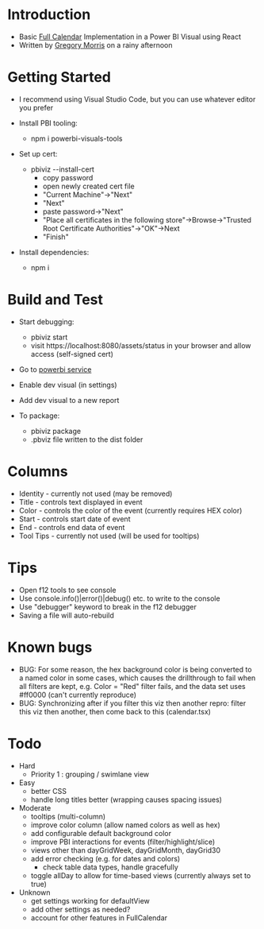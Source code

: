 # Introduction 
* Basic [Full Calendar](https://fullcalendar.io/) Implementation in a Power BI Visual using React
* Written by [Gregory Morris](mailto:gmorris@microsoft.com) on a rainy afternoon

# Getting Started
* I recommend using Visual Studio Code, but you can use whatever editor you prefer
* Install PBI tooling:
    * npm i powerbi-visuals-tools

* Set up cert: 
    * pbiviz --install-cert
        * copy password
        * open newly created cert file
        * "Current Machine"->"Next"
        * "Next"
        * paste password->"Next"
        * "Place all certificates in the following store"->Browse->"Trusted Root Certificate Authorities"->"OK"->Next
        * "Finish"

* Install dependencies:
    * npm i

# Build and Test
* Start debugging:
    * pbiviz start
    * visit https://localhost:8080/assets/status in your browser and allow access (self-signed cert)

* Go to [powerbi service](https://www.powerbi.com)
* Enable dev visual (in settings)
* Add dev visual to a new report

* To package:
    * pbiviz package
    * .pbviz file written to the dist folder

# Columns
* Identity - currently not used (may be removed)
* Title - controls text displayed in event
* Color - controls the color of the event (currently requires HEX color)
* Start - controls start date of event
* End - controls end data of event
* Tool Tips - currently not used (will be used for tooltips)

# Tips
* Open f12 tools to see console
* Use console.info()|error()|debug() etc. to write to the console
* Use "debugger" keyword to break in the f12 debugger
* Saving a file will auto-rebuild

# Known bugs
* BUG: For some reason, the hex background color is being converted to a named color in some cases, which causes the drillthrough to fail when all filters are kept, e.g. Color = "Red" filter fails, and the data set uses #ff0000 (can't currently reproduce)
* BUG: Synchronizing after if you filter this viz then another repro: filter this viz then another, then come back to this (calendar.tsx)

# Todo
* Hard
    * Priority 1 : grouping / swimlane view
* Easy
    * better CSS
    * handle long titles better (wrapping causes spacing issues)
* Moderate
    * tooltips (multi-column)
    * improve color column (allow named colors as well as hex)
    * add configurable default background color
    * improve PBI interactions for events (filter/highlight/slice)
    * views other than dayGridWeek, dayGridMonth, dayGrid30
    * add error checking (e.g. for dates and colors)
        * check table data types, handle gracefully
    * toggle allDay to allow for time-based views (currently always set to true)
* Unknown
    * get settings working for defaultView
    * add other settings as needed?
    * account for other features in FullCalendar
